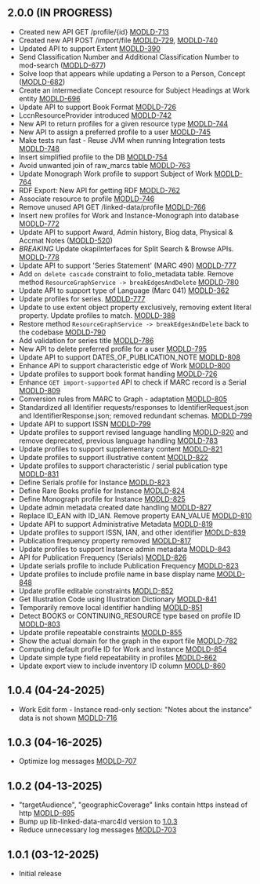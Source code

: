 ## 2.0.0 (IN PROGRESS)
- Created new API GET /profile/{id} [MODLD-713](https://folio-org.atlassian.net/browse/MODLD-713)
- Created new API POST /import/file [MODLD-729](https://folio-org.atlassian.net/browse/MODLD-729), [MODLD-740](https://folio-org.atlassian.net/browse/MODLD-740)
- Updated API to support Extent [MODLD-390](https://folio-org.atlassian.net/browse/MODLD-390)
- Send Classification Number and Additional Classification Number to mod-search ([MODLD-677](https://folio-org.atlassian.net/browse/MODLD-677))
- Solve loop that appears while updating a Person to a Person, Concept ([MODLD-682](https://folio-org.atlassian.net/browse/MODLD-682))
- Create an intermediate Concept resource for Subject Headings at Work entity [MODLD-696](https://folio-org.atlassian.net/browse/MODLD-696)
- Update API to support Book Format [MODLD-726](https://folio-org.atlassian.net/browse/MODLD-726)
- LccnResourceProvider introduced [MODLD-742](https://folio-org.atlassian.net/browse/MODLD-742)
- New API to return profiles for a given resource type [MODLD-744](https://folio-org.atlassian.net/browse/MODLD-744)
- New API to assign a preferred profile to a user [MODLD-745](https://folio-org.atlassian.net/browse/MODLD-745)
- Make tests run fast - Reuse JVM when running Integration tests [MODLD-748](https://folio-org.atlassian.net/browse/MODLD-748)
- Insert simplified profile to the DB [MODLD-754](https://folio-org.atlassian.net/browse/MODLD-754)
- Avoid unwanted join of raw_marcs table [MODLD-763](https://folio-org.atlassian.net/browse/MODLD-763)
- Update Monograph Work profile to support Subject of Work [MODLD-764](https://folio-org.atlassian.net/browse/MODLD-764)
- RDF Export: New API for getting RDF [MODLD-762](https://folio-org.atlassian.net/browse/MODLD-762)
- Associate resource to profile [MODLD-746](https://folio-org.atlassian.net/browse/MODLD-746)
- Remove unused API GET /linked-data/profile [MODLD-766](https://folio-org.atlassian.net/browse/MODLD-766)
- Insert new profiles for Work and Instance-Monograph into database [MODLD-772](https://folio-org.atlassian.net/browse/MODLD-772)
- Update API to support Award, Admin history, Biog data, Physical & Accmat Notes ([MODLD-520](https://folio-org.atlassian.net/browse/MODLD-520))
- *BREAKING* Update okapiInterfaces for Split Search & Browse APIs. [MODLD-778](https://folio-org.atlassian.net/browse/MODLD-778)
- Update API to support 'Series Statement' (MARC 490) [MODLD-777](https://folio-org.atlassian.net/browse/MODLD-777)
- Add `on delete cascade` constraint to folio_metadata table. Remove method `ResourceGraphService -> breakEdgesAndDelete` [MODLD-780](https://folio-org.atlassian.net/browse/MODLD-780)
- Update API to support type of Language (Marc 041) [MODLD-362](https://folio-org.atlassian.net/browse/MODLD-362)
- Update profiles for series. [MODLD-777](https://folio-org.atlassian.net/browse/MODLD-777)
- Update to use extent object property exclusively, removing extent literal property. Update profiles to match. [MODLD-388](https://folio-org.atlassian.net/browse/MODLD-388)
- Restore method `ResourceGraphService -> breakEdgesAndDelete` back to the codebase [MODLD-790](https://folio-org.atlassian.net/browse/MODLD-790)
- Add validation for series title [MODLD-786](https://folio-org.atlassian.net/browse/MODLD-786)
- New API to delete preferred profile for a user [MODLD-795](https://folio-org.atlassian.net/browse/MODLD-795)
- Update API to support DATES_OF_PUBLICATION_NOTE [MODLD-808](https://folio-org.atlassian.net/browse/MODLD-808)
- Enhance API to support characteristic edge of Work [MODLD-800](https://folio-org.atlassian.net/browse/MODLD-800)
- Update profiles to support book format handling [MODLD-726](https://folio-org.atlassian.net/browse/MODLD-726)
- Enhance `GET import-supported` API to check if MARC record is a Serial [MODLD-809](https://folio-org.atlassian.net/browse/MODLD-809)
- Conversion rules from MARC to Graph - adaptation [MODLD-805](https://folio-org.atlassian.net/browse/MODLD-805)
- Standardized all Identifier requests/responses to IdentifierRequest.json and IdentifierResponse.json; removed redundant schemas. [MODLD-799](https://folio-org.atlassian.net/browse/MODLD-799)
- Update API to support ISSN [MODLD-799](https://folio-org.atlassian.net/browse/MODLD-799)
- Update profiles to support revised language handling [MODLD-820](https://folio-org.atlassian.net/browse/MODLD-820) and remove deprecated, previous language handling [MODLD-783](https://folio-org.atlassian.net/browse/MODLD-783)
- Update profiles to support supplementary content [MODLD-821](https://folio-org.atlassian.net/browse/MODLD-821)
- Update profiles to support illustrative content [MODLD-822](https://folio-org.atlassian.net/browse/MODLD-822)
- Update profiles to support characteristic / serial publication type [MODLD-831](https://folio-org.atlassian.net/browse/MODLD-831)
- Define Serials profile for Instance [MODLD-823](https://folio-org.atlassian.net/browse/MODLD-823)
- Define Rare Books profile for Instance [MODLD-824](https://folio-org.atlassian.net/browse/MODLD-824)
- Define Monograph profile for Instance [MODLD-825](https://folio-org.atlassian.net/browse/MODLD-825)
- Update admin metadata created date handling [MODLD-827](https://folio-org.atlassian.net/browse/MODLD-827)
- Replace ID_EAN with ID_IAN. Remove property EAN_VALUE [MODLD-810](https://folio-org.atlassian.net/browse/MODLD-810)
- Update API to support Administrative Metadata [MODLD-819](https://folio-org.atlassian.net/browse/MODLD-819)
- Update profiles to support ISSN, IAN, and other identifier [MODLD-839](https://folio-org.atlassian.net/browse/MODLD-839)
- Publication frequency property removed [MODLD-817](https://folio-org.atlassian.net/browse/MODLD-817)
- Update profiles to support Instance admin metadata [MODLD-843](https://folio-org.atlassian.net/browse/MODLD-843)
- API for Publication Frequency (Serials) [MODLD-826](https://folio-org.atlassian.net/browse/MODLD-826)
- Update serials profile to include Publication Frequency [MODLD-823](https://folio-org.atlassian.net/browse/MODLD-823)
- Update profiles to include profile name in base display name [MODLD-848](https://folio-org.atlassian.net/browse/MODLD-848)
- Update profile editable constraints [MODLD-852](https://folio-org.atlassian.net/browse/MODLD-852)
- Get Illustration Code using Illustration Dictionary [MODLD-841](https://folio-org.atlassian.net/browse/MODLD-841)
- Temporarily remove local identifier handling [MODLD-851](https://folio-org.atlassian.net/browse/MODLD-851)
- Detect BOOKS or CONTINUING_RESOURCE type based on profile ID [MODLD-803](https://folio-org.atlassian.net/browse/MODLD-803)
- Update profile repeatable constraints [MODLD-855](https://folio-org.atlassian.net/browse/MODLD-855)
- Show the actual domain for the graph in the export file [MODLD-782](https://folio-org.atlassian.net/browse/MODLD-782)
- Computing default profile ID for Work and Instance [MODLD-854](https://folio-org.atlassian.net/browse/MODLD-854)
- Update simple type field repeatability in profiles [MODLD-862](https://folio-org.atlassian.net/browse/MODLD-862)
- Update export view to include inventory ID column [MODLD-860](https://folio-org.atlassian.net/browse/MODLD-860)

## 1.0.4 (04-24-2025)
- Work Edit form - Instance read-only section: "Notes about the instance" data is not shown [MODLD-716](https://folio-org.atlassian.net/browse/MODLD-716)

## 1.0.3 (04-16-2025)
- Optimize log messages [MODLD-707](https://folio-org.atlassian.net/browse/MODLD-707)

## 1.0.2 (04-13-2025)
- "targetAudience", "geographicCoverage" links contain https instead of http [MODLD-695](https://folio-org.atlassian.net/browse/MODLD-695)
- Bump up lib-linked-data-marc4ld version to [1.0.3](https://github.com/folio-org/lib-linked-data-marc4ld/tree/v1.0.3)
- Reduce unnecessary log messages [MODLD-703](https://folio-org.atlassian.net/browse/MODLD-703)

## 1.0.1 (03-12-2025)
- Initial release
